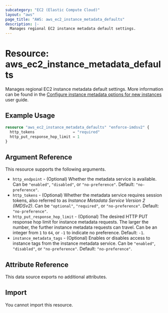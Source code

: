 ```yaml
---
subcategory: "EC2 (Elastic Compute Cloud)"
layout: "aws"
page_title: "AWS: aws_ec2_instance_metadata_defaults"
description: |-
  Manages regional EC2 instance metadata default settings.
---
```


# Resource: aws_ec2_instance_metadata_defaults

Manages regional EC2 instance metadata default settings.
More information can be found in the [Configure instance metadata options for new instances](https://docs.aws.amazon.com/AWSEC2/latest/UserGuide/configuring-IMDS-new-instances.html) user guide.

## Example Usage

```terraform
resource "aws_ec2_instance_metadata_defaults" "enforce-imdsv2" {
  http_tokens                 = "required"
  http_put_response_hop_limit = 1
}
```

## Argument Reference

This resource supports the following arguments.

* `http_endpoint` - (Optional) Whether the metadata service is available. Can be `"enabled"`, `"disabled"`, or `"no-preference"`. Default: `"no-preference"`.
* `http_tokens` - (Optional) Whether the metadata service requires session tokens, also referred to as _Instance Metadata Service Version 2 (IMDSv2)_. Can be `"optional"`, `"required"`, or `"no-preference"`. Default: `"no-preference"`.
* `http_put_response_hop_limit` - (Optional) The desired HTTP PUT response hop limit for instance metadata requests. The larger the number, the further instance metadata requests can travel. Can be an integer from `1` to `64`, or `-1` to indicate no preference. Default: `-1`.
* `instance_metadata_tags` - (Optional) Enables or disables access to instance tags from the instance metadata service. Can be `"enabled"`, `"disabled"`, or `"no-preference"`. Default: `"no-preference"`.

## Attribute Reference

This data source exports no additional attributes.

## Import

You cannot import this resource.
